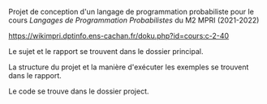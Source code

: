 Projet de conception d'un langage de programmation probabiliste pour le cours *Langages de Programmation Probabilistes* du M2 MPRI (2021-2022)

https://wikimpri.dptinfo.ens-cachan.fr/doku.php?id=cours:c-2-40

Le sujet et le rapport se trouvent dans le dossier principal.

La structure du projet et la manière d'exécuter les exemples se trouvent dans le rapport.

Le code se trouve dans le dossier project.
